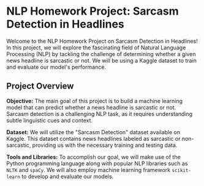# NLP Homework Project: Sarcasm Detection in Headlines


Welcome to the NLP Homework Project on Sarcasm Detection in Headlines! In this project, we will explore the fascinating field of Natural Language Processing (NLP) by tackling the challenge of determining whether a given news headline is sarcastic or not. We will be using a Kaggle dataset to train and evaluate our model's performance.

## Project Overview

**Objective:** The main goal of this project is to build a machine learning model that can predict whether a news headline is sarcastic or not. Sarcasm detection is a challenging NLP task, as it requires understanding subtle linguistic cues and context.

**Dataset:** We will utilize the "Sarcasm Detection" dataset available on Kaggle. This dataset contains news headlines labeled as sarcastic or non-sarcastic, providing us with the necessary training and testing data.

**Tools and Libraries:** To accomplish our goal, we will make use of the Python programming language along with popular NLP libraries such as `NLTK` and `spaCy`. We will also employ machine learning framework `scikit-learn` to develop and evaluate our models.

